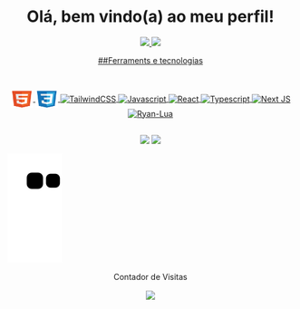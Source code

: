 <h1 align="center"> Olá, bem vindo(a) ao meu perfil!
</h1>

<div  align="center">
<a href="https://github.com/ryanwilll">
  <img loading="lazy" height="180em" src="https://github-readme-stats.vercel.app/api?username=ryanwilll&show_icons=true&theme=dracula&include_all_commits=true&count_private=true"/>
<img loading="lazy" height="180em" src="https://github-readme-stats.vercel.app/api/top-langs/?username=ryanwilll&layout=compact&langs_count=7&theme=dracula"/>

  ##Ferraments e tecnologias

</div>

<div style="display: inline_block"><br>
  <p align="center">
  <img align="center" alt="HTML" height="30" width="40" src="https://raw.githubusercontent.com/devicons/devicon/master/icons/html5/html5-original.svg">
    
  <img align="center" alt="CSS" height="30" width="40" src="https://raw.githubusercontent.com/devicons/devicon/master/icons/css3/css3-original.svg">
  
  <img align="center" alt="TailwindCSS" height="30" width="40" src="https://cdn.jsdelivr.net/gh/devicons/devicon/icons/tailwindcss/tailwindcss-original-wordmark.svg">
   
   <img align="center" alt="Javascript" height="30" width="40" src="https://cdn.jsdelivr.net/gh/devicons/devicon/icons/javascript/javascript-original.svg">

   <img align="center" alt="React" height="30" width="40" src="https://cdn.jsdelivr.net/gh/devicons/devicon/icons/react/react-original.svg">
 
   <img align="center" alt="Typescript" height="30" width="40" src="https://cdn.jsdelivr.net/gh/devicons/devicon/icons/typescript/typescript-original.svg">
   
   <img align="center" alt="Next JS" height="30" width="40" src="https://cdn.jsdelivr.net/gh/devicons/devicon/icons/nextjs/nextjs-original.svg">

   
  <img align="center" alt="Ryan-Lua" height="30" width="40" src="https://cdn.jsdelivr.net/gh/devicons/devicon/icons/lua/lua-plain-wordmark.svg">
    
  </p>  
</div>
 
##
  
  <div>
<p align="center">
  <a href = "mailto:ryan_will-@hotmail.com"><img src="https://img.shields.io/badge/-Gmail-%23333?style=for-the-badge&logo=gmail&logoColor=white" target="_blank"></a>
  <a href="https://www.linkedin.com/in/ryan-will-580327226/" target="_blank"><img src="https://img.shields.io/badge/-LinkedIn-%230077B5?style=for-the-badge&logo=linkedin&logoColor=white" target="_blank"></a> 
 </p>
    
  ![Snake animation](https://github.com/ryanwilll/ryanwilll/blob/output/github-contribution-grid-snake.svg)

</div>
  
  <p align="center">Contador de Visitas</p>
  <p align="center"><img align="center" src="https://profile-counter.glitch.me/%7Bryanwilll%7D/count.svg"></>
